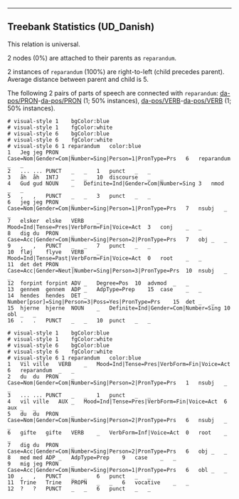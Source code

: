 

--------------------------------------------------------------------------------

## Treebank Statistics (UD_Danish)

This relation is universal.

2 nodes (0%) are attached to their parents as `reparandum`.

2 instances of `reparandum` (100%) are right-to-left (child precedes parent).
Average distance between parent and child is 5.

The following 2 pairs of parts of speech are connected with `reparandum`: [da-pos/PRON]()-[da-pos/PRON]() (1; 50% instances), [da-pos/VERB]()-[da-pos/VERB]() (1; 50% instances).


~~~ conllu
# visual-style 1	bgColor:blue
# visual-style 1	fgColor:white
# visual-style 6	bgColor:blue
# visual-style 6	fgColor:white
# visual-style 6 1 reparandum	color:blue
1	Jeg	jeg	PRON	_	Case=Nom|Gender=Com|Number=Sing|Person=1|PronType=Prs	6	reparandum	_	_
2	...	...	PUNCT	_	_	1	punct	_	_
3	åh	åh	INTJ	_	_	10	discourse	_	_
4	Gud	gud	NOUN	_	Definite=Ind|Gender=Com|Number=Sing	3	nmod	_	_
5	,	,	PUNCT	_	_	3	punct	_	_
6	jeg	jeg	PRON	_	Case=Nom|Gender=Com|Number=Sing|Person=1|PronType=Prs	7	nsubj	_	_
7	elsker	elske	VERB	_	Mood=Ind|Tense=Pres|VerbForm=Fin|Voice=Act	3	conj	_	_
8	dig	du	PRON	_	Case=Acc|Gender=Com|Number=Sing|Person=2|PronType=Prs	7	obj	_	_
9	,	,	PUNCT	_	_	7	punct	_	_
10	fløj	flyve	VERB	_	Mood=Ind|Tense=Past|VerbForm=Fin|Voice=Act	0	root	_	_
11	det	det	PRON	_	Case=Acc|Gender=Neut|Number=Sing|Person=3|PronType=Prs	10	nsubj	_	_
12	forpint	forpint	ADV	_	Degree=Pos	10	advmod	_	_
13	gennem	gennem	ADP	_	AdpType=Prep	15	case	_	_
14	hendes	hendes	DET	_	Number[psor]=Sing|Person=3|Poss=Yes|PronType=Prs	15	det	_	_
15	hjerne	hjerne	NOUN	_	Definite=Ind|Gender=Com|Number=Sing	10	obl	_	_
16	.	.	PUNCT	_	_	10	punct	_	_

~~~


~~~ conllu
# visual-style 1	bgColor:blue
# visual-style 1	fgColor:white
# visual-style 6	bgColor:blue
# visual-style 6	fgColor:white
# visual-style 6 1 reparandum	color:blue
1	Vil	ville	VERB	_	Mood=Ind|Tense=Pres|VerbForm=Fin|Voice=Act	6	reparandum	_	_
2	du	du	PRON	_	Case=Nom|Gender=Com|Number=Sing|Person=2|PronType=Prs	1	nsubj	_	_
3	...	...	PUNCT	_	_	1	punct	_	_
4	vil	ville	AUX	_	Mood=Ind|Tense=Pres|VerbForm=Fin|Voice=Act	6	aux	_	_
5	du	du	PRON	_	Case=Nom|Gender=Com|Number=Sing|Person=2|PronType=Prs	6	nsubj	_	_
6	gifte	gifte	VERB	_	VerbForm=Inf|Voice=Act	0	root	_	_
7	dig	du	PRON	_	Case=Acc|Gender=Com|Number=Sing|Person=2|PronType=Prs	6	obj	_	_
8	med	med	ADP	_	AdpType=Prep	9	case	_	_
9	mig	jeg	PRON	_	Case=Acc|Gender=Com|Number=Sing|Person=1|PronType=Prs	6	obl	_	_
10	,	,	PUNCT	_	_	6	punct	_	_
11	Trine	Trine	PROPN	_	_	6	vocative	_	_
12	?	?	PUNCT	_	_	6	punct	_	_

~~~


